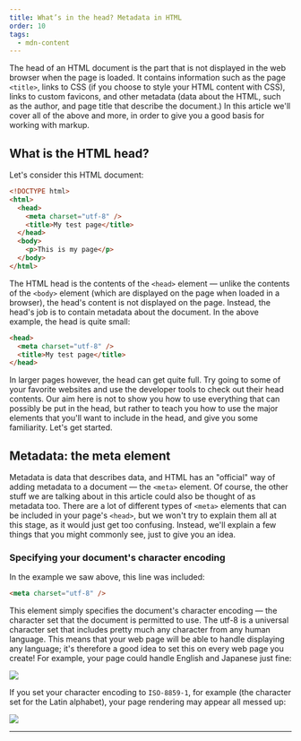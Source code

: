 ```yaml
---
title: What’s in the head? Metadata in HTML
order: 10
tags:
  - mdn-content
---
```


The head of an HTML document is the part that is not displayed in the web
browser when the page is loaded. It contains information such as the page
`<title>`, links to CSS (if you choose to style your HTML content with CSS),
links to custom favicons, and other metadata (data about the HTML, such as the
author, and page title that describe the document.) In this article we'll cover
all of the above and more, in order to give you a good basis for working with
markup.

## What is the HTML head?

Let's consider this HTML document:

```html
<!DOCTYPE html>
<html>
  <head>
    <meta charset="utf-8" />
    <title>My test page</title>
  </head>
  <body>
    <p>This is my page</p>
  </body>
</html>
```

The HTML head is the contents of the `<head>` element — unlike the contents of
the `<body>` element (which are displayed on the page when loaded in a browser),
the head's content is not displayed on the page. Instead, the head's job is to
contain metadata about the document. In the above example, the head is quite
small:

```html
<head>
  <meta charset="utf-8" />
  <title>My test page</title>
</head>
```

In larger pages however, the head can get quite full. Try going to some of your
favorite websites and use the developer tools to check out their head contents.
Our aim here is not to show you how to use everything that can possibly be put
in the head, but rather to teach you how to use the major elements that you'll
want to include in the head, and give you some familiarity. Let's get started.

## Metadata: the meta element

Metadata is data that describes data, and HTML has an "official" way of adding
metadata to a document — the `<meta>` element. Of course, the other stuff we are
talking about in this article could also be thought of as metadata too. There
are a lot of different types of `<meta>` elements that can be included in your
page's `<head>`, but we won't try to explain them all at this stage, as it would
just get too confusing. Instead, we'll explain a few things that you might
commonly see, just to give you an idea.

### Specifying your document's character encoding

In the example we saw above, this line was included:

```html
<meta charset="utf-8" />
```

This element simply specifies the document's character encoding — the character
set that the document is permitted to use. The utf-8 is a universal character set
that includes pretty much any character from any human language. This means that
your web page will be able to handle displaying any language; it's therefore a
good idea to set this on every web page you create! For example, your page could
handle English and Japanese just fine:

<img src="https://mdn.mozillademos.org/files/12343/correct-encoding.png"/>

If you set your character encoding to `ISO-8859-1`, for example (the character
set for the Latin alphabet), your page rendering may appear all messed up:

<img src="https://mdn.mozillademos.org/files/12341/bad-encoding.png"/>

---
